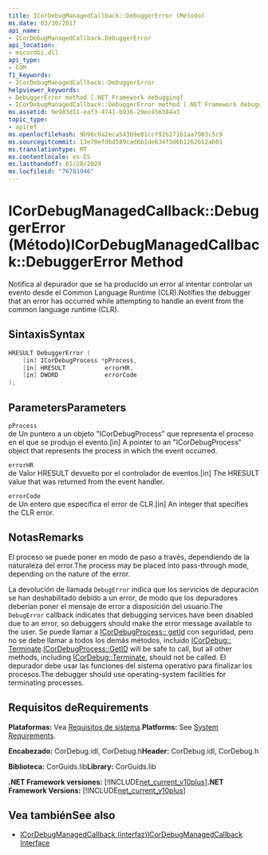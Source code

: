 ```yaml
---
title: ICorDebugManagedCallback::DebuggerError (Método)
ms.date: 03/30/2017
api_name:
- ICorDebugManagedCallback.DebuggerError
api_location:
- mscordbi.dll
api_type:
- COM
f1_keywords:
- ICorDebugManagedCallback::DebuggerError
helpviewer_keywords:
- DebuggerError method [.NET Framework debugging]
- ICorDebugManagedCallback::DebuggerError method [.NET Framework debugging]
ms.assetid: 9e983d11-eaf3-4741-b936-29ec456384a3
topic_type:
- apiref
ms.openlocfilehash: 9b96c0a2eca543b9e01ccf92b271b1aa7003c5c9
ms.sourcegitcommit: 13e79efdbd589cad6b1de634f5d6b1262b12ab01
ms.translationtype: MT
ms.contentlocale: es-ES
ms.lasthandoff: 01/28/2020
ms.locfileid: "76781946"
---
```

# <a name="icordebugmanagedcallbackdebuggererror-method"></a><span data-ttu-id="a96bb-102">ICorDebugManagedCallback::DebuggerError (Método)</span><span class="sxs-lookup"><span data-stu-id="a96bb-102">ICorDebugManagedCallback::DebuggerError Method</span></span>
<span data-ttu-id="a96bb-103">Notifica al depurador que se ha producido un error al intentar controlar un evento desde el Common Language Runtime (CLR).</span><span class="sxs-lookup"><span data-stu-id="a96bb-103">Notifies the debugger that an error has occurred while attempting to handle an event from the common language runtime (CLR).</span></span>  
  
## <a name="syntax"></a><span data-ttu-id="a96bb-104">Sintaxis</span><span class="sxs-lookup"><span data-stu-id="a96bb-104">Syntax</span></span>  
  
```cpp  
HRESULT DebuggerError (  
    [in] ICorDebugProcess *pProcess,  
    [in] HRESULT           errorHR,  
    [in] DWORD             errorCode  
);  
```  
  
## <a name="parameters"></a><span data-ttu-id="a96bb-105">Parameters</span><span class="sxs-lookup"><span data-stu-id="a96bb-105">Parameters</span></span>  
 `pProcess`  
 <span data-ttu-id="a96bb-106">de Un puntero a un objeto "ICorDebugProcess" que representa el proceso en el que se produjo el evento.</span><span class="sxs-lookup"><span data-stu-id="a96bb-106">[in] A pointer to an "ICorDebugProcess" object that represents the process in which the event occurred.</span></span>  
  
 `errorHR`  
 <span data-ttu-id="a96bb-107">de Valor HRESULT devuelto por el controlador de eventos.</span><span class="sxs-lookup"><span data-stu-id="a96bb-107">[in] The HRESULT value that was returned from the event handler.</span></span>  
  
 `errorCode`  
 <span data-ttu-id="a96bb-108">de Un entero que especifica el error de CLR.</span><span class="sxs-lookup"><span data-stu-id="a96bb-108">[in] An integer that specifies the CLR error.</span></span>  
  
## <a name="remarks"></a><span data-ttu-id="a96bb-109">Notas</span><span class="sxs-lookup"><span data-stu-id="a96bb-109">Remarks</span></span>  
 <span data-ttu-id="a96bb-110">El proceso se puede poner en modo de paso a través, dependiendo de la naturaleza del error.</span><span class="sxs-lookup"><span data-stu-id="a96bb-110">The process may be placed into pass-through mode, depending on the nature of the error.</span></span>  
  
 <span data-ttu-id="a96bb-111">La devolución de llamada `DebugError` indica que los servicios de depuración se han deshabilitado debido a un error, de modo que los depuradores deberían poner el mensaje de error a disposición del usuario.</span><span class="sxs-lookup"><span data-stu-id="a96bb-111">The `DebugError` callback indicates that debugging services have been disabled due to an error, so debuggers should make the error message available to the user.</span></span> <span data-ttu-id="a96bb-112">Se puede llamar a [ICorDebugProcess:: getId](icordebugprocess-getid-method.md) con seguridad, pero no se debe llamar a todos los demás métodos, incluido [ICorDebug:: Terminate](icordebug-terminate-method.md).</span><span class="sxs-lookup"><span data-stu-id="a96bb-112">[ICorDebugProcess::GetID](icordebugprocess-getid-method.md) will be safe to call, but all other methods, including [ICorDebug::Terminate](icordebug-terminate-method.md), should not be called.</span></span> <span data-ttu-id="a96bb-113">El depurador debe usar las funciones del sistema operativo para finalizar los procesos.</span><span class="sxs-lookup"><span data-stu-id="a96bb-113">The debugger should use operating-system facilities for terminating processes.</span></span>  
  
## <a name="requirements"></a><span data-ttu-id="a96bb-114">Requisitos de</span><span class="sxs-lookup"><span data-stu-id="a96bb-114">Requirements</span></span>  
 <span data-ttu-id="a96bb-115">**Plataformas:** Vea [Requisitos de sistema](../../../../docs/framework/get-started/system-requirements.md).</span><span class="sxs-lookup"><span data-stu-id="a96bb-115">**Platforms:** See [System Requirements](../../../../docs/framework/get-started/system-requirements.md).</span></span>  
  
 <span data-ttu-id="a96bb-116">**Encabezado:** CorDebug.idl, CorDebug.h</span><span class="sxs-lookup"><span data-stu-id="a96bb-116">**Header:** CorDebug.idl, CorDebug.h</span></span>  
  
 <span data-ttu-id="a96bb-117">**Biblioteca:** CorGuids.lib</span><span class="sxs-lookup"><span data-stu-id="a96bb-117">**Library:** CorGuids.lib</span></span>  
  
 <span data-ttu-id="a96bb-118">**.NET Framework versiones:** [!INCLUDE[net_current_v10plus](../../../../includes/net-current-v10plus-md.md)]</span><span class="sxs-lookup"><span data-stu-id="a96bb-118">**.NET Framework Versions:** [!INCLUDE[net_current_v10plus](../../../../includes/net-current-v10plus-md.md)]</span></span>  
  
## <a name="see-also"></a><span data-ttu-id="a96bb-119">Vea también</span><span class="sxs-lookup"><span data-stu-id="a96bb-119">See also</span></span>

- [<span data-ttu-id="a96bb-120">ICorDebugManagedCallback (interfaz)</span><span class="sxs-lookup"><span data-stu-id="a96bb-120">ICorDebugManagedCallback Interface</span></span>](icordebugmanagedcallback-interface.md)
